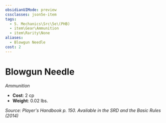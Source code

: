 ```yaml
---
obsidianUIMode: preview
cssclasses: json5e-item
tags:
  - 5. Mechanics\Src\5e\(PHB)
  - item\Gear\Ammunition
  - item\Rarity\None
aliases:
  - Blowgun Needle
cost: 2
---
```

# Blowgun Needle
*Ammunition*  

- **Cost**: 2 cp
- **Weight**: 0.02 lbs.

*Source: Player's Handbook p. 150. Available in the <span title='Systems Reference Document (5.1)'>SRD</span> and the Basic Rules (2014)*
